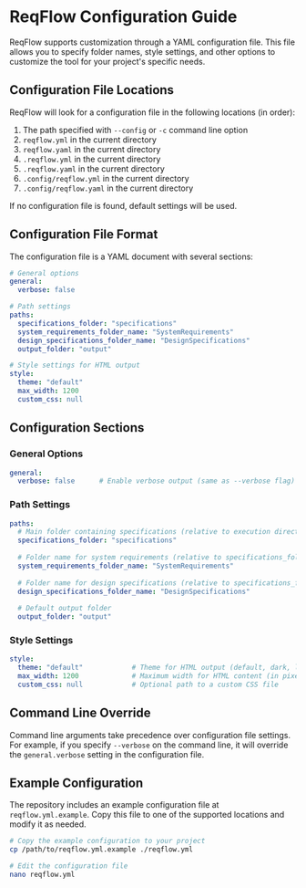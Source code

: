 # ReqFlow Configuration Guide

ReqFlow supports customization through a YAML configuration file. This file allows you to specify folder names, style settings, and other options to customize the tool for your project's specific needs.

## Configuration File Locations

ReqFlow will look for a configuration file in the following locations (in order):

1. The path specified with `--config` or `-c` command line option
2. `reqflow.yml` in the current directory
3. `reqflow.yaml` in the current directory
4. `.reqflow.yml` in the current directory
5. `.reqflow.yaml` in the current directory
6. `.config/reqflow.yml` in the current directory
7. `.config/reqflow.yaml` in the current directory

If no configuration file is found, default settings will be used.

## Configuration File Format

The configuration file is a YAML document with several sections:

```yaml
# General options
general:
  verbose: false

# Path settings
paths:
  specifications_folder: "specifications"
  system_requirements_folder_name: "SystemRequirements"
  design_specifications_folder_name: "DesignSpecifications"
  output_folder: "output"

# Style settings for HTML output
style:
  theme: "default"
  max_width: 1200
  custom_css: null
```

## Configuration Sections

### General Options

```yaml
general:
  verbose: false      # Enable verbose output (same as --verbose flag)
```

### Path Settings

```yaml
paths:
  # Main folder containing specifications (relative to execution directory)
  specifications_folder: "specifications"
  
  # Folder name for system requirements (relative to specifications_folder)
  system_requirements_folder_name: "SystemRequirements"
  
  # Folder name for design specifications (relative to specifications_folder)
  design_specifications_folder_name: "DesignSpecifications"
  
  # Default output folder
  output_folder: "output"
```

### Style Settings

```yaml
style:
  theme: "default"            # Theme for HTML output (default, dark, light)
  max_width: 1200             # Maximum width for HTML content (in pixels)
  custom_css: null            # Optional path to a custom CSS file
```

## Command Line Override

Command line arguments take precedence over configuration file settings. For example, if you specify `--verbose` on the command line, it will override the `general.verbose` setting in the configuration file.

## Example Configuration

The repository includes an example configuration file at `reqflow.yml.example`. Copy this file to one of the supported locations and modify it as needed.

```bash
# Copy the example configuration to your project
cp /path/to/reqflow.yml.example ./reqflow.yml

# Edit the configuration file
nano reqflow.yml
```